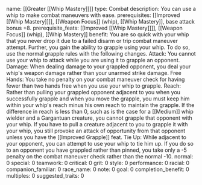 name: [[Greater [[Whip Mastery]]]]
type: Combat
description: You can use a whip to make combat maneuvers with ease.
prerequisites: [[Improved [[Whip Mastery]]]], [[Weapon Focus]] (whip), [[Whip Mastery]], base attack bonus +8.
prerequisite_feats: [[Improved [[Whip Mastery]]]], [[Weapon Focus]] (whip), [[Whip Mastery]]
benefit: You are so quick with your whip that you never drop it due to a failed disarm or trip combat maneuver attempt. Further, you gain the ability to grapple using your whip. To do so, use the normal grapple rules with the following changes. Attack: You cannot use your whip to attack while you are using it to grapple an opponent. Damage: When dealing damage to your grappled opponent, you deal your whip's weapon damage rather than your unarmed strike damage. Free Hands: You take no penalty on your combat maneuver check for having fewer than two hands free when you use your whip to grapple. Reach: Rather than pulling your grappled opponent adjacent to you when you successfully grapple and when you move the grapple, you must keep him within your whip's reach minus his own reach to maintain the grapple. If the difference in reach is less than 0, such as is the case for a [[Medium]] whip wielder and a Gargantuan creature, you cannot grapple that opponent with your whip. If you have to pull a creature adjacent to you to grapple it with your whip, you still provoke an attack of opportunity from that opponent unless you have the [[Improved Grapple]] feat. Tie Up: While adjacent to your opponent, you can attempt to use your whip to tie him up. If you do so to an opponent you have grappled rather than pinned, you take only a -5 penalty on the combat maneuver check rather than the normal -10.
normal: 0
special: 0
teamwork: 0
critical: 0
grit: 0
style: 0
performance: 0
racial: 0
companion_familiar: 0
race_name: 0
note: 0
goal: 0
completion_benefit: 0
multiples: 0
suggested_traits: 0
